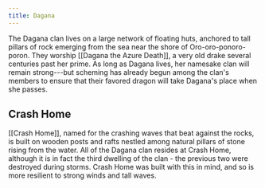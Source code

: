 ```yaml
---
title: Dagana
---
```


The Dagana clan lives on a large network of floating huts, anchored to tall pillars of rock emerging from the sea near the shore of Oro-oro-ponoro-poron. They worship [[Dagana the Azure Death]], a very old drake several centuries past her prime. As long as Dagana lives, her namesake clan will remain strong---but scheming has already begun among the clan's members to ensure that their favored dragon will take Dagana's place when she passes.

## Crash Home

[[Crash Home]], named for the crashing waves that beat against the rocks, is built on wooden posts and rafts nestled among natural pillars of stone rising from the water. All of the Dagana clan resides at Crash Home, although it is in fact the third dwelling of the clan - the previous two were destroyed during storms. Crash Home was built with this in mind, and so is more resilient to strong winds and tall waves.
